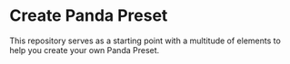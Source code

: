 # Create Panda Preset

This repository serves as a starting point with a multitude of elements to help you create your own Panda Preset.

